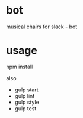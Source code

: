 # bot
musical chairs for slack - bot

# usage

npm install

also

* gulp start
* gulp lint
* gulp style
* gulp test
